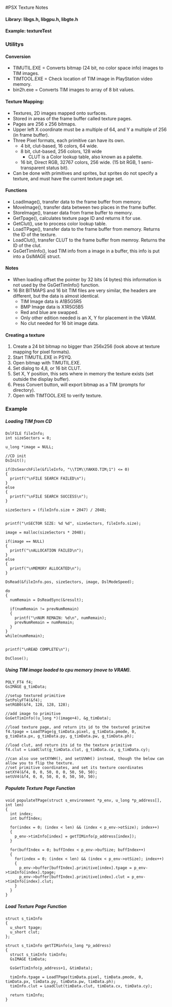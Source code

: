 #PSX Texture Notes

#### Library: libgs.h, libgpu.h, libgte.h

#### Example: textureTest

### Utilitys

#### Conversion

* TIMUTIL.EXE = Converts bitmap (24 bit, no color space info) images to TIM images.
* TIMTOOL.EXE = Check location of TIM image in PlayStation video memory.
* bin2h.exe = Converts TIM images to array of 8 bit values. 

#### Texture Mapping:

* Textures, 2D images mapped onto surfaces.
* Stored in areas of the frame buffer called texture pages.
* Pages are 256 x 256 bitmaps.
* Upper left X coordinate must be a multiple of 64, and Y a multiple of 256 (in frame buffer).
* Three Pixel formats, each primitive can have its own.
	* 4 bit, clut-based, 16 colors, 64 wide.
	* 8 bit, clut-based, 256 colors, 128 wide
		* CLUT is a Color lookup table, also known as a palette.
	* 16 bit, Direct RGB, 32767 colors, 256 wide. (15 bit RGB, 1 semi-transparent status bit). 
* Can be done with primitives and sprites, but sprites do not specify a texture, and must have the current texture page set.

#### Functions

* LoadImage(), transfer data to the frame buffer from memory.
* MoveImage(), transfer data between two places in the frame buffer.
* StoreImage(), transer data from frame buffer to memory.
* GetTpage(), calculates texture page ID and returns it for use.
* GetClut(), use to process color lookup table.
* LoadTPage(), transfer data to the frame buffer from memory. Returns the ID of the texture.
* LoadClut(), transfer CLUT to the frame buffer from memroy. Returns the ID of the clut.
* GsGetTimInfo(), load TIM info from a image in a buffer, this info is put into a GsIMAGE struct.

#### Notes
* When loading offset the pointer by 32 bits (4 bytes) this information is not used by the GsGetTimInfo() function.
* 16 Bit BITMAPS and 16 bit TIM files are very similar, the headers are different, but the data is almost identical.
  * TIM Image data is A1B5G5R5
  * BMP Image data is X1R5G5B5
  * Red and blue are swapped.
  * Only other edition needed is an X, Y for placement in the VRAM.
  * No clut needed for 16 bit image data.

#### Creating a texture

1. Create a 24 bit bitmap no bigger than 256x256 (look above at texture mapping for pixel formats).
2. Start TIMUTIL.EXE in PSYQ.
3. Open bitmap with TIMUTIL.EXE.
4. Set dialog to 4,8, or 16 bit CLUT.
5. Set X, Y position, this sets where in memory the texture exists (set outside the display buffer).
6. Press Convert button, will export bitmap as a TIM (prompts for directory).
7. Open with TIMTOOL.EXE to verify texture.

### Example

##### Loading TIM from CD
```
DslFILE fileInfo;
int sizeSectors = 0;

u_long *image = NULL;

//CD init 
DsInit();

if(DsSearchFile(&fileInfo, "\\TIM\\YAKKO.TIM;1") <= 0)
{
  printf("\nFILE SEARCH FAILED\n");
}
else
{
  printf("\nFILE SEARCH SUCCESS\n");
}

sizeSectors = (fileInfo.size + 2047) / 2048;


printf("\nSECTOR SIZE: %d %d", sizeSectors, fileInfo.size);

image = malloc(sizeSectors * 2048);

if(image == NULL)
{
  printf("\nALLOCATION FAILED\n");
}
else
{
  printf("\nMEMORY ALLOCATED\n");
}

DsRead(&fileInfo.pos, sizeSectors, image, DslModeSpeed);

do
{
  numRemain = DsReadSync(&result);
  
  if(numRemain != prevNumRemain)
  {
    printf("\nNUM REMAIN: %d\n", numRemain);
    prevNumRemain = numRemain;
  }
}
while(numRemain);


printf("\nREAD COMPLETE\n");

DsClose();
```

##### Using TIM image loaded to cpu memory (move to VRAM).

```
POLY_FT4 f4;
GsIMAGE g_timData;

//setup textured primitive
SetPolyFT4(&f4);
setRGB0(&f4, 128, 128, 128);

//add image to primitive
GsGetTimInfo((u_long *)(image+4), &g_timData);

//load texture page, and return its id to the textured primitve
f4.tpage = LoadTPage(g_timData.pixel, g_timData.pmode, 0, g_timData.px, g_timData.py, g_timData.pw, g_timData.ph);

//load clut, and return its id to the texture primitive
f4.clut = LoadClut(g_timData.clut, g_timData.cx, g_timData.cy);

//can also use setXYWH(), and setUVWH() instead, though the below can allow you to flip the texture.
//set primitive coordinates, and set its texture coordinates
setXY4(&f4, 0, 0, 50, 0, 0, 50, 50, 50);
setUV4(&f4, 0, 0, 50, 0, 0, 50, 50, 50);

```

##### Populate Texture Page Function
```
void populateTPage(struct s_environment *p_env, u_long *p_address[], int len)
{
  int index;
  int buffIndex;
  
  for(index = 0; (index < len) && (index < p_env->otSize); index++)
  {
    p_env->timInfo[index] = getTIMinfo(p_address[index]);
  }
  
  for(buffIndex = 0; buffIndex < p_env->bufSize; buffIndex++)
  {
    for(index = 0; (index < len) && (index < p_env->otSize); index++)
    {
      p_env->buffer[buffIndex].primitive[index].tpage = p_env->timInfo[index].tpage;
      p_env->buffer[buffIndex].primitive[index].clut = p_env->timInfo[index].clut;
    }
  }
}
```

##### Load Texture Page Function
```
struct s_timInfo
{
  u_short tpage;
  u_short clut;
};

struct s_timInfo getTIMinfo(u_long *p_address)
{
  struct s_timInfo timInfo;
  GsIMAGE timData;
  
  GsGetTimInfo(p_address+1, &timData);
  
  timInfo.tpage = LoadTPage(timData.pixel, timData.pmode, 0, timData.px, timData.py, timData.pw, timData.ph);
  timInfo.clut = LoadClut(timData.clut, timData.cx, timData.cy);
  
  return timInfo;
}
```
